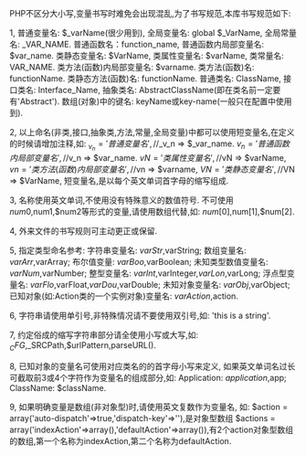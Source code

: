 
PHP不区分大小写,变量书写时难免会出现混乱,为了书写规范,本库书写规范如下:

1,   普通变量名: $_varName(很少用到), 全局变量名: global $_VarName, 全局常量名: _VAR_NAME.
     普通函数名：function_name, 普通函数内局部变量名: $var_name.
     类静态变量名: $VarName, 类属性变量名: $varName, 类常量名: VAR_NAME.
     类方法(函数)内局部变量名: $varname.
     类方法(函数)名: functionName.
     类静态方法(函数)名: functionName.
     普通类名: ClassName, 接口类名: Interface_Name, 抽象类名: AbstractClassName(即在类名前一定要有'Abstract').
     数组(对象)中的键名: keyName或key-name(一般只在配置中使用到).

2,   以上命名(非类,接口,抽象类,方法,常量,全局变量)中都可以使用短变量名,在定义的时候请增加注释,如: 
         $_v_n = '普通变量名',//$_v_n => $_var_name.
         $v_n = '普通函数内局部变量名',//$v_n => $var_name.
         $vN = '类属性变量名',//$vN => $varName,
         $vn = '类方法(函数)内局部变量名',//$vn => $varname,
         $VN = '类静态变量名',//$VN => $VarName,
     短变量名,是以每个英文单词首字母的缩写组成.

3,   名称使用英文单词,不使用没有特殊意义的数值符号.
     不可使用$num0,$num1,$num2等形式的变量,请使用数组代替,如: $num[0],$num[1],$num[2].

4,   外来文件的书写规则可主动更正或保留.

5,   指定类型命名参考:
         字符串变量名: $varStr,$varString; 数组变量名: $varArr,$varArray; 布尔值变量: $varBoo,$varBoolean;
         未知类型数值变量名: $varNum,$varNumber; 整型变量名: $varInt,$varInteger,$varLon,$varLong;
         浮点型变量名: $varFlo,$varFloat,$varDou,$varDouble; 未知对象变量名: $varObj,$varObject; 
         已知对象(如:Action类的一个实例对象)变量名: $varAction,$action.

6,   字符串请使用单引号,非特殊情况请不要使用双引号,如: 'this is a string'.

7,   约定俗成的缩写字符串部分请全使用小写或大写,如: $_CFG,$_SRCPath,$urlPattern,parseURL().

8,   已知对象的变量名可使用对应类名的的首字母小写来定义,
     如果英文单词名过长可截取前3或4个字符作为变量名的组成部分,如:
         Application: $application,$app; ClassName: $className.

9,   如果明确变量是数组(非对象型)时,请使用英文复数作为变量名,
         如: $action = array('auto-dispatch'=>true,'dispatch-key'=>''),是对象型数组
             $actions = array('indexAction'=>array(),'defaultAction'=>array()),有2个action对象型数组的数组,第一个名称为indexAction,第二个名称为defaultAction.
